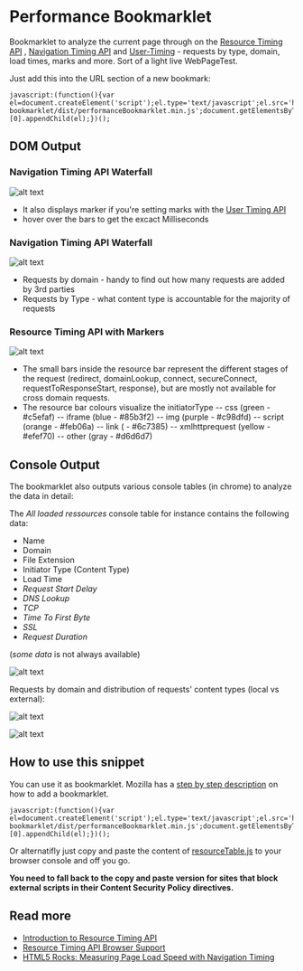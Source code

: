 Performance Bookmarklet
=======================

Bookmarklet to analyze the current page through on the [Resource Timing API](http://www.w3.org/TR/resource-timing) , [Navigation Timing API](http://www.w3.org/TR/navigation-timing) and [User-Timing](http://www.w3.org/TR/user-timing/) - requests by type, domain, load times, marks and more. Sort of a light live WebPageTest.

Just add this into the URL section of a new bookmark:

```
javascript:(function(){var el=document.createElement('script');el.type='text/javascript';el.src='https://nurun.github.io/performance-bookmarklet/dist/performanceBookmarklet.min.js';document.getElementsByTagName('body')[0].appendChild(el);})();
```



DOM Output
----------

### Navigation Timing API Waterfall

![alt text](https://raw.githubusercontent.com/nurun/resourceTable/gh-pages/readme-assets/perfbook-navigation-timing-waterfall.png "screenshot of navigation timing API waterfall output of bookmarklet on http://walmart.ca/en")

- It also displays marker if you're setting marks with the [User Timing API](http://www.w3.org/TR/user-timing)
- hover over the bars to get the excact Milliseconds


### Navigation Timing API Waterfall

![alt text](https://raw.githubusercontent.com/nurun/resourceTable/gh-pages/readme-assets/perfbook-requests-pie-charts.png "screenshot of pie graph output of bookmarklet on http://velocityconf.com/velocityny2014")

- Requests by domain - handy to find out how many requests are added by 3rd parties
- Requests by Type - what content type is accountable for the majority of requests

### Resource Timing API with Markers

![alt text](https://raw.githubusercontent.com/nurun/resourceTable/gh-pages/readme-assets/perfbooyk-resources-timing-waterfall.png "screenshot of resource timing API waterfall output of bookmarklet on http://stylify.me")

- The small bars inside the resource bar represent the different stages of the request (redirect, domainLookup, connect, secureConnect, requestToResponseStart, response), but are mostly not available for cross domain requests.
- The resource bar colours visualize the initiatorType 
-- css (green - #c5efaf)
-- iframe (blue - #85b3f2)
-- img (purple - #c98dfd)
-- script (orange - #feb06a)
-- link ( - #6c7385)
-- xmlhttprequest (yellow - #efef70)
-- other (gray - #d6d6d7)


Console Output
--------------

The bookmarklet also outputs various console tables (in chrome) to analyze the data in detail:

The *All loaded ressources* console table for instance contains the following data:
- Name
- Domain
- File Extension
- Initiator Type (Content Type)
- Load Time
- *Request Start Delay*
- *DNS Lookup*
- *TCP*
- *Time To First Byte*
- *SSL*
- *Request Duration*

(*some data* is not always available)

![alt text](https://raw.githubusercontent.com/nurun/resourceTable/gh-pages/readme-assets/perfbook-tables-resources.png "tabular output in console of all resources in the page")


Requests by domain and distribution of requests' content types (local vs external):

![alt text](https://raw.githubusercontent.com/nurun/resourceTable/gh-pages/readme-assets/perfbook-tables-file-type.png "two tables with resources type count globally and but local / external")

![alt text](https://raw.githubusercontent.com/nurun/resourceTable/gh-pages/readme-assets/perfbook-tables-request-by-domain.png "tables with requests by domain")



How to use this snippet
-----------------------

You can use it as bookmarklet. Mozilla has a [step by step description](https://support.mozilla.org/en-US/kb/bookmarklets-perform-common-web-page-tasks#w_how-do-i-install-a-bookmarklet) on how to add a bookmarklet.

```
javascript:(function(){var el=document.createElement('script');el.type='text/javascript';el.src='https://nurun.github.io/performance-bookmarklet/dist/performanceBookmarklet.min.js';document.getElementsByTagName('body')[0].appendChild(el);})();
```

Or alternatifly just copy and paste the content of [resourceTable.js](https://raw.githubusercontent.com/nurun/resourceTable/master/resourceTable.js) to your browser console and off you go.

**You need to fall back to the copy and paste version for sites that block external scripts in their Content Security Policy directives.**



Read more
-----------
- [Introduction to Resource Timing API](http://googledevelopers.blogspot.ca/2013/12/measuring-network-performance-with.html)
- [Resource Timing API Browser Support](http://caniuse.com/#feat=resource-timing)
- [HTML5 Rocks: Measuring Page Load Speed with Navigation Timing](http://www.html5rocks.com/en/tutorials/webperformance/basics)
